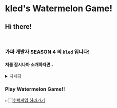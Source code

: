 # kled's Watermelon Game!

## Hi there!

<br>

### 가짜 개발자 **SEASON 4** 의 `kled` 입니다!

#### 저를 잠시나마 소개하자면..
<details>
<summary>자세히</summary>
<div markdown="1">

1. 인천대학교 전자공학과 2학년 학생입니다.
2. Front-end Developer를 꿈꾸고 있습니다! ⚒
3. 아직 한참 모자라지만 귀여운 [챗봇](https://competent-payne-da6f41.netlify.app/chatbot.html)을 만들면서 연습하고 있습니다! 💻
</div>
</details>


### Play Watermelon Game!! ###
👉🏻[수박게임 하러가기](https://kled-watermelon-game.netlify.app)
